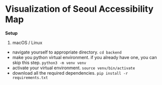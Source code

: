 # Visualization of Seoul Accessibility Map
**Setup**  
1. macOS / Linux  
- navigate yourself to appropriate directory. ```cd backend```  
- make you python virtual environment. if you already have one, you can skip this step. ```python3 -m venv venv```  
- activate your virtual environment. ```source venv/bin/activate```  
- download all the required dependencies. ```pip install -r requirements.txt```  

